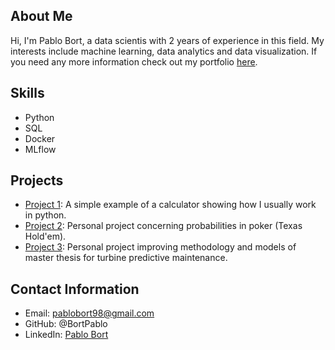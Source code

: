 ## About Me

Hi, I'm Pablo Bort, a data scientis with 2 years of experience in this field. My interests include machine learning, data analytics and data visualization. If you need any more information check out my portfolio [here](https://bortpablo.github.io/).

## Skills

- Python
- SQL
- Docker
- MLflow

## Projects

- [Project 1](https://github.com/BortPablo/calculator-test): A simple example of a calculator showing how I usually work in python.
- [Project 2](https://github.com/BortPablo/poker): Personal project concerning probabilities in poker (Texas Hold'em).
- [Project 3](https://github.com/BortPablo/turbine_predictive_maintenance): Personal project improving methodology and models of master thesis for turbine predictive maintenance.

## Contact Information

- Email: pablobort98@gmail.com
- GitHub: @BortPablo
- LinkedIn: [Pablo Bort](https://www.linkedin.com/in/pablo-bort-gomez/)
